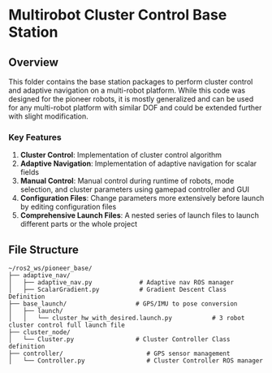 # Multirobot Cluster Control Base Station

## Overview

This folder contains the base station packages to perform cluster control and adaptive navigation on a multi-robot platform. While this code was designed for the pioneer robots, it is mostly generalized and can be used for any multi-robot platform with similar DOF and could be extended further with slight modification.

### Key Features

1. **Cluster Control**: Implementation of cluster control algorithm
2. **Adaptive Navigation**: Implementation of adaptive navigation for scalar fields
3. **Manual Control**: Manual control during runtime of robots, mode selection, and cluster parameters using gamepad controller and GUI
4. **Configuration Files**: Change parameters more extensively before launch by editing configuration files
5. **Comprehensive Launch Files**: A nested series of launch files to launch different parts or the whole project

## File Structure

```
~/ros2_ws/pioneer_base/
├── adaptive_nav/
│   ├── adaptive_nav.py             # Adaptive nav ROS manager
│   ├── ScalarGradient.py           # Gradient Descent Class Definition
├── base_launch/                   # GPS/IMU to pose conversion
│   ├── launch/
│   │   └── cluster_hw_with_desired.launch.py           # 3 robot cluster control full launch file
├── cluster_node/                       
│   └── Cluster.py                 # Cluster Controller Class definition
├── controller/                       # GPS sensor management
│   └── Controller.py                 # Cluster Controller ROS manager
```
